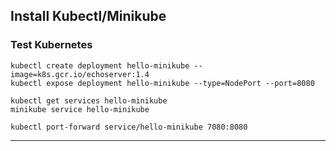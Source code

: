 ## Install Kubectl/Minikube



### Test Kubernetes

```
kubectl create deployment hello-minikube --image=k8s.gcr.io/echoserver:1.4
kubectl expose deployment hello-minikube --type=NodePort --port=8080

kubectl get services hello-minikube
minikube service hello-minikube

kubectl port-forward service/hello-minikube 7080:8080
```
---
